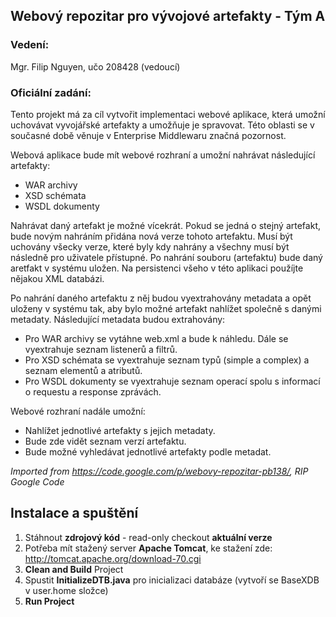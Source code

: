 ## Webový repozitar pro vývojové artefakty - Tým A
### Vedení:
Mgr. Filip Nguyen, učo 208428 (vedoucí)

### Oficiální zadání:
Tento projekt má za cíl vytvořit implementaci webové aplikace, která umožní uchovávat vyvojářské artefakty a umožňuje je spravovat. Této oblasti se v současné době věnuje v Enterprise Middlewaru značná pozornost.

Webová aplikace bude mít webové rozhraní a umožní nahrávat následující artefakty:

* WAR archivy
* XSD schémata
* WSDL dokumenty

Nahrávat daný artefakt je možné vícekrát. Pokud se jedná o stejný artefakt, bude novým nahráním přidána nová verze tohoto artefaktu. Musí být uchovány všecky verze, které byly kdy nahrány a všechny musí být následně pro uživatele přístupné. Po nahrání souboru (artefaktu) bude daný aretfakt v systému uložen. Na persistenci všeho v této aplikaci použíjte nějakou XML databázi.

Po nahrání daného artefaktu z něj budou vyextrahovány metadata a opět uloženy v systému tak, aby bylo možné artefakt nahlížet společně s danými metadaty. Následující metadata budou extrahovány:

* Pro WAR archivy se vytáhne web.xml a bude k náhledu. Dále se vyextrahuje seznam listenerů a filtrů.
* Pro XSD schémata se vyextrahuje seznam typů (simple a complex) a seznam elementů a atributů.
* Pro WSDL dokumenty se vyextrahuje seznam operací spolu s informací o requestu a response zprávách.

Webové rozhraní nadále umožní:

* Nahlížet jednotlivé artefakty s jejich metadaty.
* Bude zde vidět seznam verzí artefaktu.
* Bude možné vyhledávat jednotlivé artefakty podle metadat.

*Imported from https://code.google.com/p/webovy-repozitar-pb138/, RIP Google Code*

## Instalace a spuštění

1. Stáhnout **zdrojový kód** - read-only checkout **aktuální verze**
2. Potřeba mít stažený server **Apache Tomcat**, ke stažení zde: http://tomcat.apache.org/download-70.cgi
3. **Clean and Build** Project
4. Spustit **InitializeDTB.java** pro inicializaci databáze (vytvoří se BaseXDB v user.home složce)
5. **Run Project**

